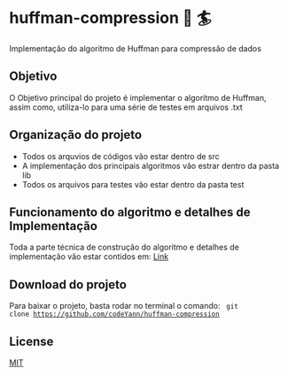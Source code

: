 # huffman-compression :book: :surfer:
Implementação do algoritmo de Huffman para compressão de dados

## Objetivo
O Objetivo principal do projeto é implementar o algoritmo de Huffman, assim como, utiliza-lo para uma série de testes em arquivos .txt

## Organização do projeto
* Todos os arquvios de códigos vão estar dentro de src
* A implementação dos principais algoritmos vão estrar dentro da pasta lib
* Todos os arquivos para testes vão estar dentro da pasta test


## Funcionamento do algoritmo e detalhes de Implementação
Toda a parte técnica de construção do algoritmo e detalhes de implementação vão estar contidos em: [Link](https://github.com/codeYann/huffman-compression/blob/main/src/lib/README.md)

## Download do projeto
Para baixar o projeto, basta rodar no terminal o comando: <code> git clone https://github.com/codeYann/huffman-compression </code>

## License 
[MIT](https://mit-license.org/)

